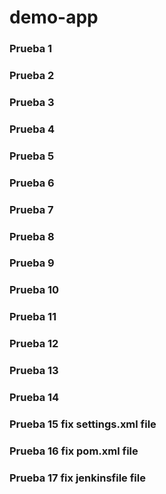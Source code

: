 # demo-app

### Prueba 1
### Prueba 2
### Prueba 3
### Prueba 4
### Prueba 5
### Prueba 6
### Prueba 7
### Prueba 8
### Prueba 9
### Prueba 10
### Prueba 11
### Prueba 12
### Prueba 13
### Prueba 14
### Prueba 15 fix settings.xml file
### Prueba 16 fix pom.xml file
### Prueba 17 fix jenkinsfile file

